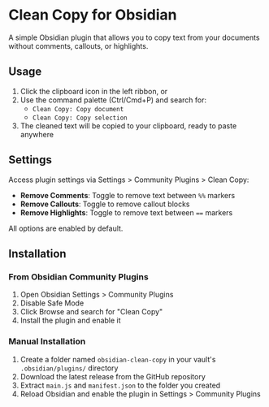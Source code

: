 # Clean Copy for Obsidian

A simple Obsidian plugin that allows you to copy text from your documents without comments, callouts, or highlights.

## Usage

1. Click the clipboard icon in the left ribbon, or
2. Use the command palette (Ctrl/Cmd+P) and search for:
   - `Clean Copy: Copy document`
   - `Clean Copy: Copy selection`
3. The cleaned text will be copied to your clipboard, ready to paste anywhere

## Settings

Access plugin settings via Settings > Community Plugins > Clean Copy:

- **Remove Comments**: Toggle to remove text between `%%` markers
- **Remove Callouts**: Toggle to remove callout blocks
- **Remove Highlights**: Toggle to remove text between `==` markers

All options are enabled by default.

## Installation

### From Obsidian Community Plugins

1. Open Obsidian Settings > Community Plugins
2. Disable Safe Mode
3. Click Browse and search for "Clean Copy"
4. Install the plugin and enable it

### Manual Installation

1. Create a folder named `obsidian-clean-copy` in your vault's `.obsidian/plugins/` directory
2. Download the latest release from the GitHub repository
3. Extract `main.js` and `manifest.json` to the folder you created
4. Reload Obsidian and enable the plugin in Settings > Community Plugins
